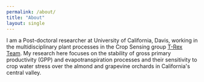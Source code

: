 ```yaml
---
permalink: /about/
title: "About"
layout: single
---
```


I am a Post-doctoral researcher at University of California, Davis, working in the multidisciplinary plant processes in the Crop Sensing group [T-Rex Team](https://www.t-rexproject.com/meet-the-team). My research here focuses on the stability of gross primary productivity (GPP) and evapotranspiration processes and their sensitivity to crop water stress over the almond and grapevine orchards in California's central valley. 
